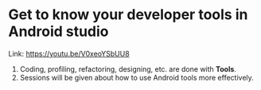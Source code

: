 # Get to know your developer tools in Android studio

Link: https://youtu.be/V0xeoYSbUU8

1. Coding, profiling, refactoring, designing, etc. are done with **Tools**.
2. Sessions will be given about how to use Android tools more effectively.